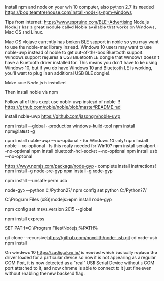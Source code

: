 
Install npm and node on your win 10 computer, also python 2.7 its needed
https://blog.teamtreehouse.com/install-node-js-npm-windows

Tips from internet:
https://www.espruino.com/BLE+Advertising
Node.js
Node.js has a great module called Noble available that works on Windows, Mac OS and Linux.

Mac OS Mojave currently has broken BLE support in noble so you may want to use the noble-mac library instead.
Windows 10 users may want to use noble-uwp instead of noble to get out-of-the-box Bluetooth support.
Windows support requires a USB Bluetooth LE dongle that Windows doesn't have a Bluetooth driver installed for. This means you don't have to be using Windows 10, but if you do have Windows 10 and Bluetooth LE is working, you'll want to plug in an additional USB BLE dongle!.

Make sure Node.js is installed

Then install noble via npm

Follow all of this exept use noble-uwp instead of noble !!!
https://github.com/noble/noble/blob/master/README.md

install noble-uwp
https://github.com/jasongin/noble-uwp



npm install --global --production windows-build-tool
npm install npm@latest -g

npm install noble-uwp --no-optional   - for Windows 10 only!
npm install noble --no-optional       - Is this really needed for Win10? 
npm install serialport --no-optional
npm install bluetooth-hci-socket --no-optional
npm install usb --no-optional

https://www.npmjs.com/package/node-gyp   - complete install instructions! 
npm install -g node-pre-gyp
npm install -g node-gyp

npm install --unsafe-perm usb


node-gyp --python C:/Python27/
npm config set python C:/Python27/

C:\Program Files (x86)\nodejs>npm install node-gyp

npm config set msvs_version 2015 --global

npm install express

SET PATH=C:\Program Files\Nodejs;%PATH%

git clone --recursive https://github.com/nonolith/node-usb.git
cd node-usb
npm install

On windows 10 
https://zadig.akeo.ie/ is needed which basically replace the driver loaded for a particular device so now it is not appearing as a regular COM Port, it is now detected as a "real" USB Serial Device without a COM port attached to it, and now chrome is able to connect to it just fine even without enabling the new backend flag.
